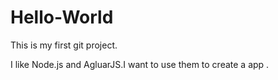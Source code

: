 # Hello-World
This is my first git project.

I like Node.js and AgluarJS.I want to use them to create a app .
